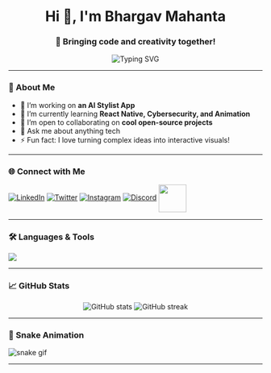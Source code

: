 <h1 align="center">Hi 👋, I'm Bhargav Mahanta</h1>
<h3 align="center">🚀 Bringing code and creativity together!</h3>

<p align="center">
  <img src="https://readme-typing-svg.herokuapp.com?font=Fira+Code&size=24&pause=1000&color=00F7FF&center=true&vCenter=true&width=435&lines=Tech+Enthusiast;Web+%26+App+Developer;Cybersecurity+Explorer;Lifelong+Learner" alt="Typing SVG" />
</p>

---

### 🧠 About Me

- 🔭 I’m working on **an AI Stylist App**  
- 🌱 I’m currently learning **React Native, Cybersecurity, and Animation**  
- 👯 I’m open to collaborating on **cool open-source projects**  
- 💬 Ask me about anything tech  
- ⚡ Fun fact: I love turning complex ideas into interactive visuals!

---

### 🌐 Connect with Me

[![LinkedIn](https://skillicons.dev/icons?i=linkedin&theme=dark)](www.linkedin.com/in/bhargav-mahanta-44583a243)
[![Twitter](https://skillicons.dev/icons?i=twitter&theme=dark)](https://x.com/BhargavMahanta_)
[![Instagram](https://skillicons.dev/icons?i=instagram&theme=dark)](https://www.instagram.com/thebhargavmahanta/)
[![Discord](https://skillicons.dev/icons?i=discord&theme=dark)](https://discordapp.com/users/1142383913713532928)
<a href="https://monkeytype.com/profile/bhargavmahanta">
  <img src="https://github.com/user-attachments/assets/2ad8f48b-7d28-44d2-abc6-2814248883fb" width="55" height="55" style="vertical-align: middle;" />
</a>

---

### 🛠️ Languages & Tools

<p align="left">
  <img src="https://skillicons.dev/icons?i=js,ts,nodejs,react,flutter,dart,python,mongodb,firebase,git,html,css,raspberrypi,notion" />
</p>

---

### 📈 GitHub Stats

<p align="center">
  <img src="https://github-readme-stats.vercel.app/api?username=bhargavmahanta&show_icons=true&theme=radical" alt="GitHub stats" />
  <img src="https://github-readme-streak-stats.herokuapp.com/?user=bhargavmahanta&theme=radical" alt="GitHub streak" />
</p>

---

### 🐍 Snake Animation

![snake gif](https://raw.githubusercontent.com/zenexgraze/bhargavmahanta/output/github-snake-dark.svg)

---



